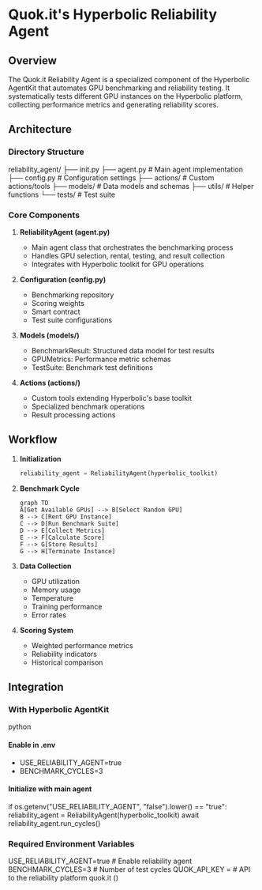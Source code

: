 # Quok.it's Hyperbolic Reliability Agent

## Overview
The Quok.it Reliability Agent is a specialized component of the Hyperbolic AgentKit that automates GPU benchmarking and reliability testing. It systematically tests different GPU instances on the Hyperbolic platform, collecting performance metrics and generating reliability scores.

## Architecture

### Directory Structure
reliability_agent/
├── init.py
├── agent.py # Main agent implementation
├── config.py # Configuration settings
├── actions/ # Custom actions/tools
├── models/ # Data models and schemas
├── utils/ # Helper functions
└── tests/ # Test suite


### Core Components

1. **ReliabilityAgent (agent.py)**
   - Main agent class that orchestrates the benchmarking process
   - Handles GPU selection, rental, testing, and result collection
   - Integrates with Hyperbolic toolkit for GPU operations

2. **Configuration (config.py)**
   - Benchmarking repository 
   - Scoring weights
   - Smart contract 
   - Test suite configurations

3. **Models (models/)**
   - BenchmarkResult: Structured data model for test results
   - GPUMetrics: Performance metric schemas
   - TestSuite: Benchmark test definitions

4. **Actions (actions/)**
   - Custom tools extending Hyperbolic's base toolkit
   - Specialized benchmark operations
   - Result processing actions

## Workflow

1. **Initialization**
   ```python
   reliability_agent = ReliabilityAgent(hyperbolic_toolkit)
   ```

2. **Benchmark Cycle**
   ```mermaid
   graph TD
   A[Get Available GPUs] --> B[Select Random GPU]
   B --> C[Rent GPU Instance]
   C --> D[Run Benchmark Suite]
   D --> E[Collect Metrics]
   E --> F[Calculate Score]
   F --> G[Store Results]
   G --> H[Terminate Instance]
   ```

3. **Data Collection**
   - GPU utilization
   - Memory usage
   - Temperature
   - Training performance
   - Error rates

4. **Scoring System**
   - Weighted performance metrics
   - Reliability indicators
   - Historical comparison

## Integration

### With Hyperbolic AgentKit

python

#### Enable in .env

- USE_RELIABILITY_AGENT=true
- BENCHMARK_CYCLES=3

#### Initialize with main agent

if os.getenv("USE_RELIABILITY_AGENT", "false").lower() == "true":
reliability_agent = ReliabilityAgent(hyperbolic_toolkit)
await reliability_agent.run_cycles()

### Required Environment Variables

USE_RELIABILITY_AGENT=true # Enable reliability agent
BENCHMARK_CYCLES=3 # Number of test cycles
QUOK_API_KEY = <yourkey> # API to the reliability platform quok.it ()
